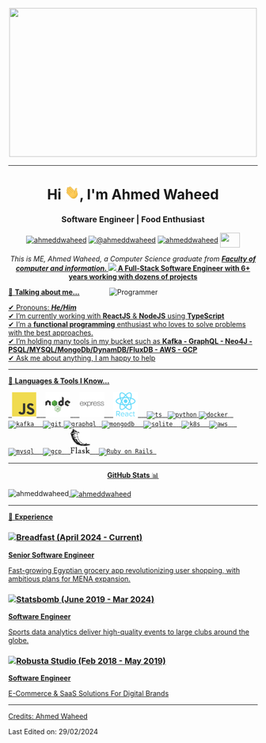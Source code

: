 <p align="center">
  <img src="https://qph.fs.quoracdn.net/main-qimg-4749e0cf8738ea72e2d39c4a8437e9f4-c" height="300" width="500"/>
</p>
<hr>
<h1 align="center">Hi <img src="https://raw.githubusercontent.com/ABSphreak/ABSphreak/master/gifs/Hi.gif" width="30px">, I'm Ahmed Waheed</h1>
<h3 align="center">Software Engineer | Food Enthusiast</h3>
<p align="center">
<a href="https://www.linkedin.com/in/ahmeddwaheed/" target="blank"><img align="center" src="https://cdn.jsdelivr.net/npm/simple-icons@3.0.1/icons/linkedin.svg" alt="ahmeddwaheed" height="30" width="40" /></a>
<a href="https://www.twitter.com/@ahmeddwaheed" target="blank"><img align="center" src="https://cdn.jsdelivr.net/npm/simple-icons@3.0.1/icons/twitter.svg" alt="@ahmeddwaheed" height="30" width="40" /></a>
<a href="https://ahmeddwaheed.github.io" target="blank"><img align="center" src="https://cdn-icons-png.flaticon.com/512/2593/2593510.png" alt="ahmeddwaheed" height="30" width="40" /></a>
 <a href = "mailto: ahmeddwaheed.dev@gmail.com"><img align="center" src="https://simpleicons.org/icons/gmail.svg" height="30" width="40" /></a>
</p>
</p>



<p align="center">
  <em>
    This is ME, Ahmed Waheed, a Computer Science graduate from <a href="https://cis.asu.edu.eg/"> <b>Faculty of computer and information.
     <img src="https://github.com/TheDudeThatCode/TheDudeThatCode/blob/master/Assets/Developer.gif" width="30px">
  </em>
    <b>A Full-Stack Software Engineer</b> with 6+ years working with dozens of projects </b>
</p>

<img align="right" width=300px alt="Programmer" src="https://camo.githubusercontent.com/4f6aec33cbd0757edb926a1c65418ba1e4e1886070ec131d52867ddbba55710d/68747470733a2f2f6f776169736e6f6f722e696e666f2f626c6f672f77702d636f6e74656e742f75706c6f6164732f323031392f30332f6d617872657364656661756c742e6a7067" />

🌟 **Talking about me...**

✔ Pronouns: ***He/Him***<br>
✔ I’m currently working with **ReactJS** & **NodeJS** using **TypeScript**<br>
✔ I’m a **functional programming** enthusiast who loves to solve problems with the best approaches.<br>
✔ I’m holding many tools in my bucket such as **Kafka - GraphQL - Neo4J - PSQL/MYSQL/MongoDb/DynamDB/FluxDB - AWS - GCP**<br>
✔ Ask me about anything, I am happy to help<br>
 
 <hr/>

🔧 **Languages & Tools I Know...**
<p align="left">
  <code> <img height="50" alt="js" src="https://raw.githubusercontent.com/devicons/devicon/master/icons/javascript/javascript-original.svg"> </code>
  <code> <img height="50" alt="NodeJs" src="https://raw.githubusercontent.com/devicons/devicon/master/icons/nodejs/nodejs-original-wordmark.svg"> </code>
  <code> <img height="50" alt="express" src="https://raw.githubusercontent.com/devicons/devicon/master/icons/express/express-original-wordmark.svg"> </code>
  <code> <img height="50" alt="reactJs" src="https://raw.githubusercontent.com/devicons/devicon/master/icons/react/react-original-wordmark.svg"> </code>
  <code> <img height="50" alt="ts" src="https://static-00.iconduck.com/assets.00/typescript-icon-icon-1024x1024-vh3pfez8.png"> </code>
  <code><img height="50" alt="python" src="https://banner2.cleanpng.com/20190623/yp/kisspng-python-computer-icons-programming-language-executa-5d0f0aa79779a6.6143656815612668556205.jpg"></code>
  <code><img height="50" alt="docker" src="https://d1.awsstatic.com/acs/characters/Logos/Docker-Logo_Horizontel_279x131.b8a5c41e56b77706656d61080f6a0217a3ba356d.png"></code>
  <code> <img height="50" alt="kafka" src="https://www.ovhcloud.com/sites/default/files/styles/text_media_horizontal/public/2021-09/ECX-1909_Hero_Kafka_600x400%402x-1.png"> </code>
  <code> <img height="50" alt="git" src="https://banner2.cleanpng.com/20180425/bxe/kisspng-github-repository-version-control-source-code-network-node-5ae13f80e99f63.3541394415247112969569.jpg"></code>
  <code><img height="50" alt="graphql" src="https://upload.wikimedia.org/wikipedia/commons/thumb/1/17/GraphQL_Logo.svg/2048px-GraphQL_Logo.svg.png"></code>
  <code> <img height="50" alt="mongodb" src="https://w7.pngwing.com/pngs/956/695/png-transparent-mongodb-original-wordmark-logo-icon-thumbnail.png"> </code>
  <code> <img height="50" alt="sqlite" src="https://static-00.iconduck.com/assets.00/sqlite-icon-2048x909-7nkrc3bm.png"> </code>
  <code> <img height="50" alt="k8s" src="https://static-00.iconduck.com/assets.00/kubernetes-icon-2048x1995-r1q3f8n7.png"> </code>
  <code> <img height="50" alt="aws" src="https://d3sxshmncs10te.cloudfront.net/icon/premium/png-256/2284623.png?token=eyJhbGciOiJoczI1NiIsImtpZCI6ImRlZmF1bHQifQ__.eyJpc3MiOiJkM3N4c2htbmNzMTB0ZS5jbG91ZGZyb250Lm5ldCIsImV4cCI6MTcwOTQyMTMxNywicSI6bnVsbCwiaWF0IjoxNzA5MTYyMTE3fQ__.613de8c2559d9c446c0ea1714cb7f1a98f45204ee7b930618096324939bfa860"> </code>
  <code> <img height="50" alt="mysql" src="https://cdn4.iconfinder.com/data/icons/logos-3/181/MySQL-512.png"> </code>
  <code> <img height="50" alt="gcp" src="https://e7.pngegg.com/pngimages/834/472/png-clipart-google-cloud-icon-google-cloud-platform-cloud-computing-amazon-web-services-virtual-private-cloud-cloud-computing-text-trademark-thumbnail.png"> </code>
  <code> <img height="50" alt="flask" src="https://github.com/Akash-chowrasia/Akash-chowrasia/blob/main/images/flask.svg"> </code>
  <code> <img height="50" alt="Ruby on Rails" src="https://upload.wikimedia.org/wikipedia/commons/thumb/6/62/Ruby_On_Rails_Logo.svg/2560px-Ruby_On_Rails_Logo.svg.png"> </code>
  <hr>
  <p align="center">
 <b>GitHub Stats</b> 📊
<p><img align="left" src="https://github-readme-stats.vercel.app/api/top-langs?username=ahmeddwaheed&show_icons=true&locale=en&layout=compact" alt="ahmeddwaheed" /></p>

<p>&nbsp;<img align="center" src="https://github-readme-stats.vercel.app/api?username=ahmeddwaheed&show_icons=true&locale=en" alt="ahmeddwaheed" width="410" /></p>

<hr>

🎯 **Experience**

### <img src="https://portal.elsupplier.com/backend/public/storage/supplierImage/1585146837.png" alt="Breadfast" width="150" height="35"> (April 2024 - Current)
**Senior Software Engineer**
<p> Fast-growing Egyptian grocery app revolutionizing user shopping, with ambitious plans for MENA expansion. </p>

### <img src="https://statsbomb.com/wp-content/uploads/2022/03/logo.svg" alt="Statsbomb" width="150" height="20"> (June 2019 - Mar 2024)
**Software Engineer**

<p>Sports data analytics deliver high-quality events to large clubs around the globe. </p>

### <img src="https://www.dwamk.com/storage/media/32/logo_red.png" alt="Robusta Studio" width="150" height="35"> (Feb 2018 - May 2019)
**Software Engineer**

<p> E-Commerce & SaaS Solutions For Digital Brands </p>

<hr/>

Credits: [Ahmed Waheed](https://github.com/ahmeddwaheed)

Last Edited on: 29/02/2024
